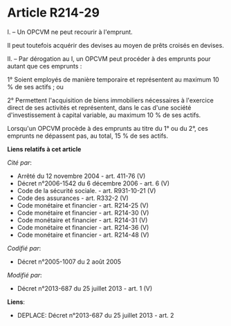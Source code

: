 # Article R214-29

I. – Un OPCVM ne peut recourir à l'emprunt.

Il peut toutefois acquérir des devises au moyen de prêts croisés en devises.

II. – Par dérogation au I, un OPCVM peut procéder à des emprunts pour autant que ces emprunts :

1° Soient employés de manière temporaire et représentent au maximum 10 % de ses actifs ; ou

2° Permettent l'acquisition de biens immobiliers nécessaires à l'exercice direct de ses activités et représentent, dans le
cas d'une société d'investissement à capital variable, au maximum 10 % de ses actifs.

Lorsqu'un OPCVM procède à des emprunts au titre du 1° ou du 2°, ces emprunts ne dépassent pas, au total, 15 % de ses actifs.

**Liens relatifs à cet article**

_Cité par_:

  - Arrêté du 12 novembre 2004 - art. 411-76 (V)
  - Décret n°2006-1542 du 6 décembre 2006 - art. 6 (V)
  - Code de la sécurité sociale. - art. R931-10-21 (V)
  - Code des assurances - art. R332-2 (V)
  - Code monétaire et financier - art. R214-25 (V)
  - Code monétaire et financier - art. R214-30 (V)
  - Code monétaire et financier - art. R214-31 (V)
  - Code monétaire et financier - art. R214-36 (V)
  - Code monétaire et financier - art. R214-48 (V)

_Codifié par_:

  - Décret n°2005-1007 du 2 août 2005

_Modifié par_:

  - Décret n°2013-687 du 25 juillet 2013 - art. 1 (V)

**Liens**:

  - DEPLACE: Décret n°2013-687 du 25 juillet 2013 - art. 2
